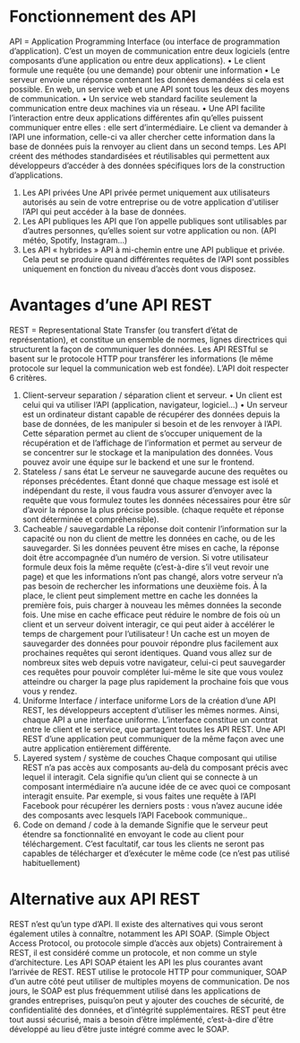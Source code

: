 # Fonctionnement des API

API = Application Programming Interface (ou interface de programmation d’application). C’est un moyen de communication entre deux logiciels (entre composants d’une application ou entre deux applications).
• Le client formule une requête (ou une demande) pour obtenir une information
• Le serveur envoie une réponse contenant les données demandées si cela est possible.
En web, un service web et une API sont tous les deux des moyens de communication.
• Un service web standard facilite seulement la communication entre deux machines via un réseau.
• Une API facilite l’interaction entre deux applications différentes afin qu’elles puissent communiquer entre elles : elle sert d’intermédiaire. Le client va demander à l’API une information, celle-ci va aller chercher cette information dans la base de données puis la renvoyer au client dans un second temps.
Les API créent des méthodes standardisées et réutilisables qui permettent aux développeurs d’accéder à des données spécifiques lors de la construction d’applications.

1. Les API privées
   Une API privée permet uniquement aux utilisateurs autorisés au sein de votre entreprise ou de votre application d'utiliser l’API qui peut accéder à la base de données.
2. Les API publiques
   les API que l’on appelle publiques sont utilisables par d’autres personnes, qu’elles soient sur votre application ou non. (API météo, Spotify, Instagram…)
3. Les API « hybrides »
   API à mi-chemin entre une API publique et privée. Cela peut se produire quand différentes requêtes de l’API sont possibles uniquement en fonction du niveau d’accès dont vous disposez.

# Avantages d’une API REST

REST = Representational State Transfer (ou transfert d’état de représentation), et constitue un ensemble de normes, lignes directrices qui structurent la façon de communiquer les données. Les API RESTful se basent sur le protocole HTTP pour transférer les informations (le même protocole sur lequel la communication web est fondée). L’API doit respecter 6 critères.

1. Client-serveur separation / séparation client et serveur.
   • Un client est celui qui va utiliser l’API (application, navigateur, logiciel…)
   • Un serveur est un ordinateur distant capable de récupérer des données depuis la base de données, de les manipuler si besoin et de les renvoyer à l’API.
   Cette séparation permet au client de s’occuper uniquement de la récupération et de l’affichage de l’information et permet au serveur de se concentrer sur le stockage et la manipulation des données.
   Vous pouvez avoir une équipe sur le backend et une sur le frontend.
2. Stateless / sans état
   Le serveur ne sauvegarde aucune des requêtes ou réponses précédentes.
   Étant donné que chaque message est isolé et indépendant du reste, il vous faudra vous assurer d’envoyer avec la requête que vous formulez toutes les données nécessaires pour être sûr d’avoir la réponse la plus précise possible. (chaque requête et réponse sont déterminée et compréhensible).
3. Cacheable / sauvegardable
   La réponse doit contenir l’information sur la capacité ou non du client de mettre les données en cache, ou de les sauvegarder. Si les données peuvent être mises en cache, la réponse doit être accompagnée d’un numéro de version.
   Si votre utilisateur formule deux fois la même requête (c’est-à-dire s’il veut revoir une page) et que les informations n’ont pas changé, alors votre serveur n’a pas besoin de rechercher les informations une deuxième fois. À la place, le client peut simplement mettre en cache les données la première fois, puis charger à nouveau les mêmes données la seconde fois.
   Une mise en cache efficace peut réduire le nombre de fois où un client et un serveur doivent interagir, ce qui peut aider à accélérer le temps de chargement pour l’utilisateur !
   Un cache est un moyen de sauvegarder des données pour pouvoir répondre plus facilement aux prochaines requêtes qui seront identiques. Quand vous allez sur de nombreux sites web depuis votre navigateur, celui-ci peut sauvegarder ces requêtes pour pouvoir compléter lui-même le site que vous voulez atteindre ou charger la page plus rapidement la prochaine fois que vous vous y rendez.
4. Uniforme Interface / interface uniforme
   Lors de la création d’une API REST, les développeurs acceptent d’utiliser les mêmes normes. Ainsi, chaque API a une interface uniforme. L’interface constitue un contrat entre le client et le service, que partagent toutes les API REST.
   Une API REST d’une application peut communiquer de la même façon avec une autre application entièrement différente.
5. Layered system / système de couches
   Chaque composant qui utilise REST n’a pas accès aux composants au-delà du composant précis avec lequel il interagit.
   Cela signifie qu’un client qui se connecte à un composant intermédiaire n’a aucune idée de ce avec quoi ce composant interagit ensuite. Par exemple, si vous faites une requête à l’API Facebook pour récupérer les derniers posts : vous n’avez aucune idée des composants avec lesquels l’API Facebook communique..
6. Code on demand / code à la demande
   Signifie que le serveur peut étendre sa fonctionnalité en envoyant le code au client pour téléchargement. C’est facultatif, car tous les clients ne seront pas capables de télécharger et d’exécuter le même code (ce n’est pas utilisé habituellement)

# Alternative aux API REST

REST n’est qu’un type d’API. Il existe des alternatives qui vous seront également utiles à connaître, notamment les API SOAP. (Simple Object Access Protocol, ou protocole simple d’accès aux objets)
Contrairement à REST, il est considéré comme un protocole, et non comme un style d’architecture.
Les API SOAP étaient les API les plus courantes avant l’arrivée de REST.
REST utilise le protocole HTTP pour communiquer, SOAP d’un autre côté peut utiliser de multiples moyens de communication.
De nos jours, le SOAP est plus fréquemment utilisé dans les applications de grandes entreprises, puisqu’on peut y ajouter des couches de sécurité, de confidentialité des données, et d’intégrité supplémentaires. REST peut être tout aussi sécurisé, mais a besoin d’être implémenté, c’est-à-dire d'être développé au lieu d’être juste intégré comme avec le SOAP.
